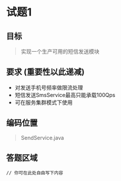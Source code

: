 # 试题1

## 目标
> 实现一个生产可用的短信发送模块

## 要求 (重要性以此递减)
* 对发送手机号频率做限流处理
* 短信发送SmsService最高只能承载100Qps
* 可在服务集群模式下使用

## 编码位置
> SendService.java

## 答题区域
```
// 你可在此处自由写下内容
```

